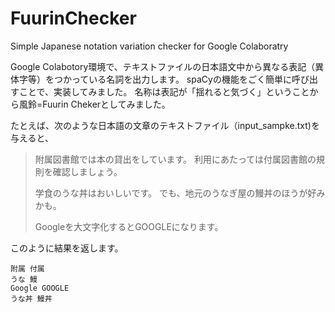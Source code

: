 # FuurinChecker
Simple Japanese notation variation checker for Google Colaboratry

Google Colabotory環境で、テキストファイルの日本語文中から異なる表記（異体字等）をつかっている名詞を出力します。 
spaCyの機能をごく簡単に呼び出すことで、実装してみました。
名称は表記が「揺れると気づく」ということから風鈴=Fuurin Chekerとしてみました。

たとえば、次のような日本語の文章のテキストファイル（input_sampke.txt)を与えると、

> 附属図書館では本の貸出をしています。
> 利用にあたっては付属図書館の規則を確認しましょう。
> 
> 学食のうな丼はおいしいです。
> でも、地元のうなぎ屋の鰻丼のほうが好みかも。
> 
> Googleを大文字化するとGOOGLEになります。

このように結果を返します。

```
附属 付属
うな 鰻
Google GOOGLE
うな丼 鰻丼
```

